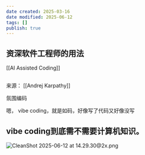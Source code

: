 ```yaml
---
date created: 2025-03-16
date modified: 2025-06-12
tags: []
publish: true
---
```


## 资深软件工程师的用法

[[AI Assisted Coding]]

##

来源： [[Andrej Karpathy]]

氛围编码

嗯， vibe coding，就是如码，好像写了代码又好像没写

## vibe coding到底需不需要计算机知识。

![CleanShot 2025-06-12 at 14.29.30@2x.png](https://pub-pic.oldwinter.top/2025/06/f179230e810d7c31641670d11104edb2.png)

